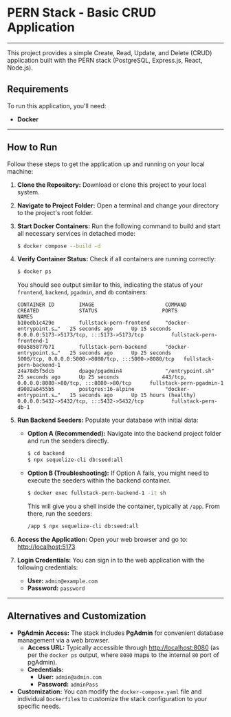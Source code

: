 # PERN Stack - Basic CRUD Application

---

This project provides a simple Create, Read, Update, and Delete (CRUD) application built with the PERN stack (PostgreSQL, Express.js, React, Node.js).

## Requirements

To run this application, you'll need:

* **Docker**

---

## How to Run

Follow these steps to get the application up and running on your local machine:

1.  **Clone the Repository:** Download or clone this project to your local system.
2.  **Navigate to Project Folder:** Open a terminal and change your directory to the project's root folder.
3.  **Start Docker Containers:** Run the following command to build and start all necessary services in detached mode:

    ```bash
    $ docker compose --build -d
    ```

4.  **Verify Container Status:** Check if all containers are running correctly:

    ```bash
    $ docker ps
    ```

    You should see output similar to this, indicating the status of your `frontend`, `backend`, `pgadmin`, and `db` containers:

    ```
    CONTAINER ID        IMAGE                       COMMAND                  CREATED             STATUS                     PORTS                                             NAMES
    b10edb1c429e        fullstack-pern-frontend     "docker-entrypoint.s…"   25 seconds ago      Up 15 seconds              0.0.0.0:5173->5173/tcp, :::5173->5173/tcp         fullstack-pern-frontend-1
    00a585877b71        fullstack-pern-backend      "docker-entrypoint.s…"   25 seconds ago      Up 25 seconds              5000/tcp, 0.0.0.0:5000->8080/tcp, :::5000->8080/tcp   fullstack-pern-backend-1
    24a78d5f5dcb        dpage/pgadmin4              "/entrypoint.sh"         25 seconds ago      Up 25 seconds              443/tcp, 0.0.0.0:8080->80/tcp, :::8080->80/tcp      fullstack-pern-pgadmin-1
    d9082a6455b5        postgres:16-alpine          "docker-entrypoint.s…"   15 seconds ago      Up 15 hours (healthy)      0.0.0.0:5432->5432/tcp, :::5432->5432/tcp         fullstack-pern-db-1
    ```

5.  **Run Backend Seeders:** Populate your database with initial data:

    * **Option A (Recommended):** Navigate into the backend project folder and run the seeders directly.

        ```bash
        $ cd backend
        $ npx sequelize-cli db:seed:all
        ```

    * **Option B (Troubleshooting):** If Option A fails, you might need to execute the seeders within the backend container.

        ```bash
        $ docker exec fullstack-pern-backend-1 -it sh
        ```

        This will give you a shell inside the container, typically at `/app`. From there, run the seeders:

        ```bash
        /app $ npx sequelize-cli db:seed:all
        ```

6.  **Access the Application:** Open your web browser and go to: [http://localhost:5173](http://localhost:5173)

7.  **Login Credentials:** You can sign in to the web application with the following credentials:
    * **User:** `admin@example.com`
    * **Password:** `password`

---

## Alternatives and Customization

* **PgAdmin Access:** The stack includes **PgAdmin** for convenient database management via a web browser.
    * **Access URL:** Typically accessible through [http://localhost:8080](http://localhost:8080) (as per the `docker ps` output, where `8080` maps to the internal `80` port of pgAdmin).
    * **Credentials:**
        * **User:** `admin@admin.com`
        * **Password:** `adminPass`
* **Customization:** You can modify the `docker-compose.yaml` file and individual `Dockerfile`s to customize the stack configuration to your specific needs.
